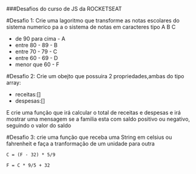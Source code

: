 ###Desafios do curso de JS da ROCKETSEAT

#Desafio 1: Crie uma lagoritmo que transforme as notas escolares do sistema numerico pa a o sistema de notas em
caracteres tipo A B C

* de 90 para cima - A
* entre 80 - 89   - B
* entre 70 - 79   - C   
* entre 60 - 69   - D
* menor que 60    - F


#Desafio 2: Crie um obejto que possuira 2 propriedades,ambas do tipo array:

* receitas:[]
* despesas:[]

E crie uma função que irá calcular o total de receitas e despesas e irá mostrar uma mensagem se a familia esta com saldo positivo ou negativo, seguindo o valor do saldo


#Desafio 3: crie uma função que receba uma String em celsius ou  fahrenheit e faça a tranformação de um unidade para outra

    C = (F - 32) * 5/9

    F = C * 9/5 + 32
